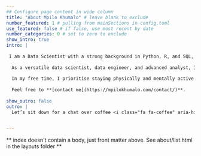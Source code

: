 ```yaml
---
## Configure page content in wide column
title: "About Mpilo Khumalo" # leave blank to exclude
number_featured: 1 # pulling from mainSections in config.toml
use_featured: false # if false, use most recent by date
number_categories: 0 # set to zero to exclude
show_intro: true
intro: |
 
 I am a Data Scientist with a strong background in Python, R, and SQL, specializing in location intelligence and GIS. I have extensive experience applying machine learning, generative AI, and advanced statistics to deliver actionable insights across diverse industries. My expertise includes collaborating with cross-functional teams and effectively communicating complex data findings to varied audiences.
  
  As a versatile data scientist, data engineer, and advanced analyst, I provide bespoke, custom-tailored solutions to meet the unique needs of various sectors. Currently, I am nearing the completion of my PhD at Stellenbosch University, where my research focuses on The EucXylo Phenomenological Trial. This project explores the ecophysiological processes and environmental conditions that influence wood formation in forest trees.
  
  In my free time, I prioritise staying physically and mentally active. Whether it's through fitness activities, engaging in challenging mental exercises, or enjoying outdoor adventures, I strive to keep both my body and mind sharp. I also value quality time with my loved ones and am always immersed in a good book on a wide range of topics. Additionally, I have a passion for hackathons and competitive coding, which allows me to continuously push my skills and creativity.
  
  Feel free to **[contact me](https://mpilokhumalo.com/contact/)**.
  
show_outro: false
outro: |
  Let’s sit down for a chat over coffee <i class="fa fa-coffee" aria-hidden="true"></i>[]()
  

---
```


** index doesn't contain a body, just front matter above.
See about/list.html in the layouts folder **